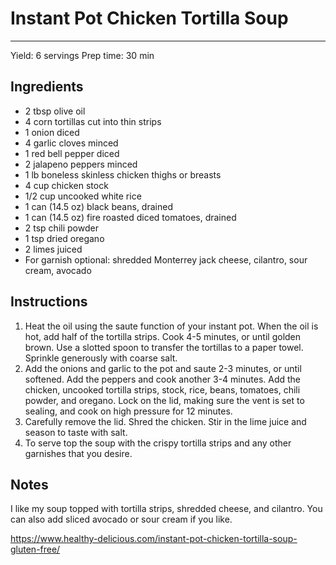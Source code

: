 # Instant Pot Chicken Tortilla Soup
---
Yield: 6 servings
Prep time: 30 min

## Ingredients
- 2 tbsp olive oil
- 4 corn tortillas cut into thin strips
- 1 onion diced
- 4 garlic cloves minced
- 1 red bell pepper diced
- 2 jalapeno peppers minced
- 1 lb boneless skinless chicken thighs or breasts
- 4 cup chicken stock
- 1/2 cup uncooked white rice
- 1 can (14.5 oz) black beans, drained
- 1 can (14.5 oz) fire roasted diced tomatoes, drained
- 2 tsp chili powder
- 1 tsp dried oregano
- 2 limes juiced
- For garnish optional: shredded Monterrey jack cheese, cilantro, sour cream, avocado

## Instructions
1. Heat the oil using the saute function of your instant pot. When the oil is hot, add half of the tortilla strips. Cook 4-5 minutes, or until golden brown. Use a slotted spoon to transfer the tortillas to a paper towel. Sprinkle generously with coarse salt.
2. Add the onions and garlic to the pot and saute 2-3 minutes, or until softened. Add the peppers and cook another 3-4 minutes. Add the chicken, uncooked tortilla strips, stock, rice, beans, tomatoes, chili powder, and oregano. Lock on the lid, making sure the vent is set to sealing, and cook on high pressure for 12 minutes.
3. Carefully remove the lid. Shred the chicken. Stir in the lime juice and season to taste with salt.
4. To serve top the soup with the crispy tortilla strips and any other garnishes that you desire.

## Notes

I like my soup topped with tortilla strips, shredded cheese, and cilantro. You can also add sliced avocado or sour cream if you like.

https://www.healthy-delicious.com/instant-pot-chicken-tortilla-soup-gluten-free/
